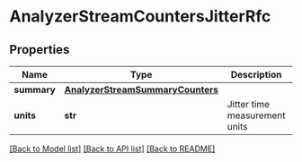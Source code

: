 # AnalyzerStreamCountersJitterRfc

## Properties
Name | Type | Description | Notes
------------ | ------------- | ------------- | -------------
**summary** | [**AnalyzerStreamSummaryCounters**](AnalyzerStreamSummaryCounters.md) |  | 
**units** | **str** | Jitter time measurement units | 

[[Back to Model list]](../README.md#documentation-for-models) [[Back to API list]](../README.md#documentation-for-api-endpoints) [[Back to README]](../README.md)


